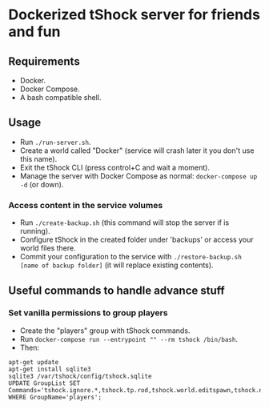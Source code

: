 # Dockerized tShock server for friends and fun
## Requirements
* Docker.
* Docker Compose.
* A bash compatible shell.
## Usage
* Run `./run-server.sh`.
 * Create a world called "Docker" (service will crash later it you don't use this name).
* Exit the tShock CLI (press control+C and wait a moment).
* Manage the server with Docker Compose as normal: `docker-compose up -d` (or down).
### Access content in the service volumes
* Run `./create-backup.sh` (this command will stop the server if is running).
* Configure tShock in the created folder under 'backups' or access your world files there.
* Commit your configuration to the service with `./restore-backup.sh [name of backup folder]` (it will replace existing contents).
## Useful commands to handle advance stuff
### Set vanilla permissions to group players
* Create the "players" group with tShock commands.
* Run `docker-compose run --entrypoint "" --rm tshock /bin/bash`.
* Then:
```
apt-get update
apt-get install sqlite3
sqlite3 /var/tshock/config/tshock.sqlite
UPDATE GroupList SET Commands='tshock.ignore.*,tshock.tp.rod,tshock.world.editspawn,tshock.npc.summonboss,tshock.world.movenpc,tshock.npc.hurttown,tshock.account.changepassword,tshock.world.modify' WHERE GroupName='players';
```
